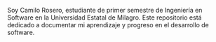 Soy Camilo Rosero, estudiante de primer semestre de Ingeniería en Software en la Universidad Estatal de Milagro. 
Este repositorio está dedicado a documentar mi aprendizaje y progreso en el desarrollo de software.
